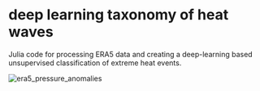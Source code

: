 # deep learning taxonomy of heat waves

Julia code for processing ERA5 data and creating a deep-learning based unsupervised classification of extreme heat events. 

![era5_pressure_anomalies](https://github.com/jamesafranke/heatwaves/figures/test.png)
